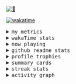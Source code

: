 [![🐙](https://hits.seeyoufarm.com/api/count/incr/badge.svg?url=https%3A%2F%2Fgithub.com%2Fktnkk%2Fhit-counter&count_bg=%23070707&title_bg=%23070707&icon=&icon_color=%23E7E7E7&title=visitors&edge_flat=true)](https://hits.seeyoufarm.com)

[![wakatime](https://wakatime.com/badge/user/43ee8060-219a-4cc8-b7a0-9a681ab5a8a7.svg)](https://wakatime.com/@43ee8060-219a-4cc8-b7a0-9a681ab5a8a7)

<details>
  <summary> <samp>my metrics</samp></summary>
  
  <br>
  
 ![🐳](https://github.com/kkhys/kkhys/blob/main/github-metrics.svg)
  
  ***
</details>

<details>
  <summary> <samp>wakaTime stats</samp></summary>
  
  <br>
  
<!--START_SECTION:waka-->
![Code Time](http://img.shields.io/badge/Code%20Time-250%20hrs%2019%20mins-blue)

**🐱 My GitHub Data** 

> 📦 4.9 MB Used in GitHub's Storage 
 > 
> 🏆 777 Contributions in the Year 2023
 > 
> 💼 Opted to Hire
 > 
> 📜 3 Public Repositories 
 > 
> 🔑 54 Private Repositories 
 > 
**I'm an Early 🐤** 

```text
🌞 Morning                4662 commits        ███████████░░░░░░░░░░░░░░   44.53 % 
🌆 Daytime                2221 commits        █████░░░░░░░░░░░░░░░░░░░░   21.22 % 
🌃 Evening                2902 commits        ███████░░░░░░░░░░░░░░░░░░   27.72 % 
🌙 Night                  684 commits         ██░░░░░░░░░░░░░░░░░░░░░░░   06.53 % 
```
📅 **I'm Most Productive on Monday** 

```text
Monday                   1950 commits        █████░░░░░░░░░░░░░░░░░░░░   18.63 % 
Tuesday                  1794 commits        ████░░░░░░░░░░░░░░░░░░░░░   17.14 % 
Wednesday                1911 commits        █████░░░░░░░░░░░░░░░░░░░░   18.25 % 
Thursday                 1688 commits        ████░░░░░░░░░░░░░░░░░░░░░   16.12 % 
Friday                   1705 commits        ████░░░░░░░░░░░░░░░░░░░░░   16.29 % 
Saturday                 776 commits         ██░░░░░░░░░░░░░░░░░░░░░░░   07.41 % 
Sunday                   645 commits         ██░░░░░░░░░░░░░░░░░░░░░░░   06.16 % 
```


📊 **This Week I Spent My Time On** 

```text
🕑︎ Time Zone: Asia/Tokyo

💬 Programming Languages: 
TypeScript               10 hrs 52 mins      ███████████░░░░░░░░░░░░░░   42.77 % 
Java                     6 hrs 53 mins       ███████░░░░░░░░░░░░░░░░░░   27.09 % 
MDX                      1 hr 42 mins        ██░░░░░░░░░░░░░░░░░░░░░░░   06.74 % 
Ruby                     1 hr 17 mins        █░░░░░░░░░░░░░░░░░░░░░░░░   05.06 % 
JavaScript               39 mins             █░░░░░░░░░░░░░░░░░░░░░░░░   02.58 % 

🔥 Editors: 
WebStorm                 15 hrs 12 mins      ███████████████░░░░░░░░░░   59.85 % 
IntelliJ                 8 hrs 2 mins        ████████░░░░░░░░░░░░░░░░░   31.66 % 
RubyMine                 2 hrs 9 mins        ██░░░░░░░░░░░░░░░░░░░░░░░   08.49 % 

💻 Operating System: 
Mac                      25 hrs 24 mins      █████████████████████████   100.00 % 
```


 Last Updated on 2023/02/25 18:33:30 UTC
<!--END_SECTION:waka-->
  
  ***
</details>


<details>
  <summary> <samp>now playing</samp></summary>
  
  <br>
 
 [![🐟](https://spotify-github-profile.vercel.app/api/view?uid=31ryofms4dnv7mrohhepo4c4zgqu&cover_image=true&theme=default&show_offline=false&background_color=121212&bar_color=53b14f&bar_color_cover=false)](https://open.spotify.com/user/31ryofms4dnv7mrohhepo4c4zgqu)
  
  ***
</details>

<details>
  <summary> <samp>github readme stats</samp></summary>
  
  <br>
  
 <p align="left"> 
  <img alt="🐠" src="https://github-readme-stats.vercel.app/api?username=kkhys&count_private=true&show_icons=true&theme=dark&include_all_commits=true" />
  <img alt="🐟" src="https://github-readme-stats.vercel.app/api/top-langs/?username=kkhys&layout=compact&theme=dark&langs_count=10&hide=HTML,CSS,SCSS" />
</p>
  
  ***
</details>

<details>
  <summary> <samp>profile trophies</samp></summary>
  
  <br>
  
  [![🐬](https://github-profile-trophy.vercel.app/?username=kkhys&rank=SECRET,SSS,SS,S,AAA,AA,A&theme=darkhub&row=1&margin-w=10&no-bg=true)](https://github.com/ryo-ma/github-profile-trophy)
  
  ***
</details>

<details>
  <summary> <samp>summary cards</samp></summary>
  
  <br>
  
  ![🐋](https://github-profile-summary-cards.vercel.app/api/cards/profile-details?username=kkhys&theme=github_dark)
  ![🦑](https://github-profile-summary-cards.vercel.app/api/cards/repos-per-language?username=kkhys&theme=github_dark)
  ![🦭](https://github-profile-summary-cards.vercel.app/api/cards/most-commit-language?username=kkhys&theme=github_dark)
  ![🦀](https://github-profile-summary-cards.vercel.app/api/cards/stats?username=kkhys&theme=github_dark)
  ![🦈](https://github-profile-summary-cards.vercel.app/api/cards/productive-time?username=kkhys&theme=github_dark)
  
  ***
</details>

<details>
  <summary> <samp>streak stats</samp></summary>
  
  <br>
  
  [![🐠](http://github-readme-streak-stats.herokuapp.com?user=kkhys&theme=dark)](https://git.io/streak-stats)
  
  ***
</details>

<details>
  <summary> <samp>activity graph</samp></summary>
  
  <br>
  
  [![🐡](https://github-readme-activity-graph.cyclic.app/graph?username=kkhys&theme=xcode)](https://github.com/ashutosh00710/github-readme-activity-graph)
  
  ***
</details>
